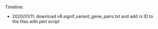 

Timeline: 

* 2020/01/11: download v8.signif_variant_gene_pairs.txt and add rs ID to the files with perl script
